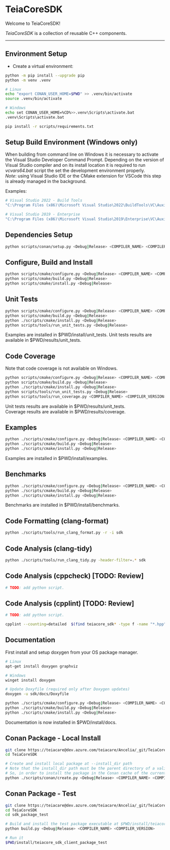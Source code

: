 # TeiaCoreSDK
Welcome to TeiaCoreSDK!

*TeiaCoreSDK* is a collection of reusable C++ components.

---

## Environment Setup
- Create a virtual environment:

```bash
python -m pip install --upgrade pip
python -m venv .venv

# Linux
echo "export CONAN_USER_HOME=$PWD" >> .venv/bin/activate
source .venv/bin/activate

# Windows
echo set CONAN_USER_HOME=%CD%>>.venv\Scripts\activate.bat
.venv\Scripts\activate.bat

pip install -r scripts/requirements.txt
```

## Setup Build Environment (Windows only)
When building from command line on Windows it is necessary to activate the Visual Studio Developer Command Prompt.
Depending on the version of Visual Studio compiler and on its install location it is required to run *vcvars64.bat* script the set the development environment properly.  
*Note*: using Visual Studio IDE or the CMake extension for VSCode this step is already managed in the background.  

Examples:

```bash
# Visual Studio 2022 - Build Tools
"C:\Program Files (x86)\Microsoft Visual Studio\2022\BuildTools\VC\Auxiliary\Build\vcvars64.bat"

# Visual Studio 2019 - Enterprise
"C:\Program Files (x86)\Microsoft Visual Studio\2019\Enterprise\VC\Auxiliary\Build\vcvars64.bat"
```

## Dependencies Setup
```bash
python scripts/conan/setup.py <Debug|Release> <COMPILER_NAME> <COMPILER_VERSION>
```

## Configure, Build and Install
```bash
python scripts/cmake/configure.py <Debug|Release> <COMPILER_NAME> <COMPILER_VERSION>
python scripts/cmake/build.py <Debug|Release>
python scripts/cmake/install.py <Debug|Release>
```

## Unit Tests
```bash
python scripts/cmake/configure.py <Debug|Release> <COMPILER_NAME> <COMPILER_VERSION> --unit_tests --warnings
python scripts/cmake/build.py <Debug|Release>
python ./scripts/cmake/install.py <Debug|Release>
python scripts/tools/run_unit_tests.py <Debug|Release>
```
Examples are installed in $PWD/install/unit_tests.
Unit tests results are available in $PWD/results/unit_tests.  


## Code Coverage
Note that code coverage is not available on Windows.

```bash
python scripts/cmake/configure.py <Debug|Release> <COMPILER_NAME> <COMPILER_VERSION> --coverage --warnings
python scripts/cmake/build.py <Debug|Release>
python ./scripts/cmake/install.py <Debug|Release>
python scripts/tools/run_unit_tests.py <Debug|Release>
python scripts/tools/run_coverage.py <COMPILER_NAME> <COMPILER_VERSION>
```
Unit tests results are available in $PWD/results/unit_tests.  
Coverage results are available in $PWD/results/coverage.

## Examples
```bash
python ./scripts/cmake/configure.py <Debug|Release> <COMPILER_NAME> <COMPILER_VERSION> --examples --warnings
python ./scripts/cmake/build.py <Debug|Release>
python ./scripts/cmake/install.py <Debug|Release>
```
Examples are installed in $PWD/install/examples.

## Benchmarks
```bash
python ./scripts/cmake/configure.py <Debug|Release> <COMPILER_NAME> <COMPILER_VERSION> --benchmarks --warnings
python ./scripts/cmake/build.py <Debug|Release>
python ./scripts/cmake/install.py <Debug|Release> 
```
Benchmarks are installed in $PWD/install/benchmarks.

## Code Formatting (clang-format)
```bash
python ./scripts/tools/run_clang_format.py -r -i sdk
```

## Code Analysis (clang-tidy) 
```bash
python ./scripts/tools/run_clang_tidy.py -header-filter=.* sdk
```

## Code Analysis (cppcheck) [TODO: Review]
```bash
# TODO: add python script.
```

## Code Analysis (cpplint) [TODO: Review]
```bash
# TODO: add python script.

cpplint --counting=detailed  $(find teiacore_sdk* -type f -name "*.hpp" -or -name "*.cpp")
```

## Documentation
First install and setup doxygen from your OS package manager.
```bash
# Linux
apt-get install doxygen graphviz

# Windows
winget install doxygen

# Update Doxyfile (required only after Doxygen updates)
doxygen -u sdk/docs/Doxyfile
```

```bash
python ./scripts/cmake/configure.py <Debug|Release> <COMPILER_NAME> <COMPILER_VERSION> --docs
python ./scripts/cmake/build.py <Debug|Release>
python ./scripts/cmake/install.py <Debug|Release>
```
Documentation is now installed in $PWD/install/docs.

## Conan Package - Local Install
```bash
git clone https://teiacare@dev.azure.com/teiacare/Ancelia/_git/TeiaCoreSDK
cd TeiaCoreSDK

# Create and install local package at --install_dir path
# Note that the install_dir path must be the parent directory of a valid Conan cache (i.e. ".conan" folder)
# So, in order to install the package in the Conan cache of the current repository, it is required to set --install_dir $PWD
python ./scripts/conan/create.py <Debug|Release> <COMPILER_NAME> <COMPILER_VERSION> --install_dir <INSTALL_DIR_PATH>
```

## Conan Package - Test
```bash
git clone https://teiacare@dev.azure.com/teiacare/Ancelia/_git/TeiaCoreSDK
cd TeiaCoreSDK
cd sdk_package_test

# Build and install the test package executable at $PWD/install/teiacore_sdk_client_package_test
python build.py <Debug|Release> <COMPILER_NAME> <COMPILER_VERSION> 

# Run it
$PWD/install/teiacore_sdk_client_package_test
```